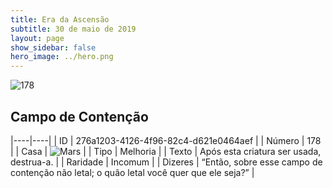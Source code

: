 ```yaml
---
title: Era da Ascensão
subtitle: 30 de maio de 2019
layout: page
show_sidebar: false
hero_image: ../hero.png
---
```


![178](https://cdn.keyforgegame.com/media/card_front/pt/435_178_MX6CF5Q78WGG_pt.png)

## Campo de Contenção

|----|----|
| ID | 276a1203-4126-4f96-82c4-d621e0464aef |
| Número | 178 |
| Casa | ![Mars](https://archonarcana.com/images/thumb/d/de/Mars.png/22px-Mars.png "Marte") |
| Tipo | Melhoria |
| Texto | Após esta criatura ser usada, destrua-a. |
| Raridade | Incomum |
| Dizeres | “Então, sobre esse campo de contenção não letal; o quão letal você quer que ele seja?” |

